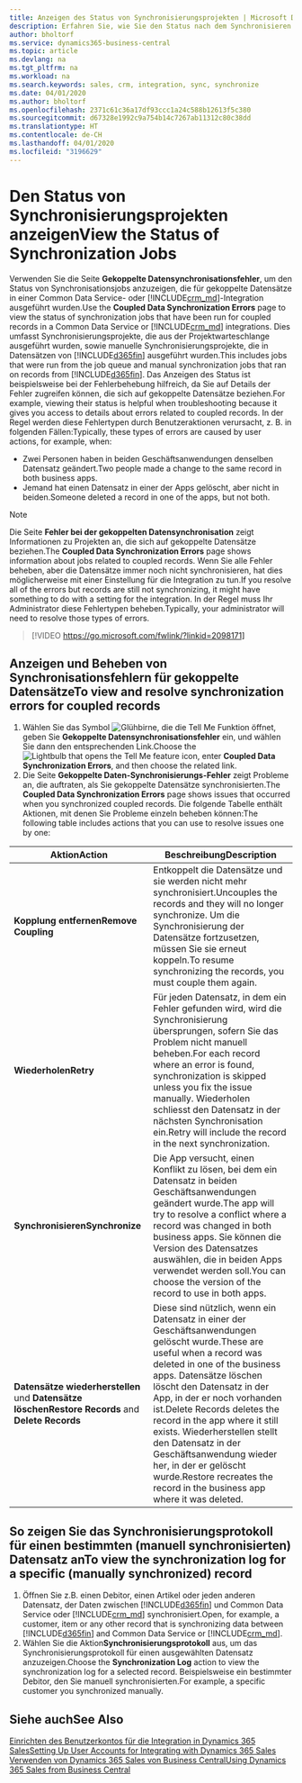 ```yaml
---
title: Anzeigen des Status von Synchronisierungsprojekten | Microsoft Docs
description: Erfahren Sie, wie Sie den Status nach dem Synchronisieren gekoppelter Datensätze anzeigen.
author: bholtorf
ms.service: dynamics365-business-central
ms.topic: article
ms.devlang: na
ms.tgt_pltfrm: na
ms.workload: na
ms.search.keywords: sales, crm, integration, sync, synchronize
ms.date: 04/01/2020
ms.author: bholtorf
ms.openlocfilehash: 2371c61c36a17df93ccc1a24c588b12613f5c380
ms.sourcegitcommit: d67328e1992c9a754b14c7267ab11312c80c38dd
ms.translationtype: HT
ms.contentlocale: de-CH
ms.lasthandoff: 04/01/2020
ms.locfileid: "3196629"
---
```

# <a name="view-the-status-of-synchronization-jobs"></a><span data-ttu-id="2ca6a-103">Den Status von Synchronisierungsprojekten anzeigen</span><span class="sxs-lookup"><span data-stu-id="2ca6a-103">View the Status of Synchronization Jobs</span></span>
<span data-ttu-id="2ca6a-104">Verwenden Sie die Seite **Gekoppelte Datensynchronisationsfehler**, um den Status von Synchronisationsjobs anzuzeigen, die für gekoppelte Datensätze in einer Common Data Service- oder [!INCLUDE[crm_md](includes/crm_md.md)]-Integration ausgeführt wurden.</span><span class="sxs-lookup"><span data-stu-id="2ca6a-104">Use the **Coupled Data Synchronization Errors** page to view the status of synchronization jobs that have been run for coupled records in a Common Data Service or [!INCLUDE[crm_md](includes/crm_md.md)] integrations.</span></span> <span data-ttu-id="2ca6a-105">Dies umfasst Synchronisierungsprojekte, die aus der Projektwarteschlange ausgeführt wurden, sowie manuelle Synchronisierungsprojekte, die in Datensätzen von [!INCLUDE[d365fin](includes/d365fin_md.md)] ausgeführt wurden.</span><span class="sxs-lookup"><span data-stu-id="2ca6a-105">This includes jobs that were run from the job queue and manual synchronization jobs that ran on records from [!INCLUDE[d365fin](includes/d365fin_md.md)].</span></span> <span data-ttu-id="2ca6a-106">Das Anzeigen des Status ist beispielsweise bei der Fehlerbehebung hilfreich, da Sie auf Details der Fehler zugreifen können, die sich auf gekoppelte Datensätze beziehen.</span><span class="sxs-lookup"><span data-stu-id="2ca6a-106">For example, viewing their status is helpful when troubleshooting because it gives you access to details about errors related to coupled records.</span></span> <span data-ttu-id="2ca6a-107">In der Regel werden diese Fehlertypen durch Benutzeraktionen verursacht, z. B. in folgenden Fällen:</span><span class="sxs-lookup"><span data-stu-id="2ca6a-107">Typically, these types of errors are caused by user actions, for example, when:</span></span>  

* <span data-ttu-id="2ca6a-108">Zwei Personen haben in beiden Geschäftsanwendungen denselben Datensatz geändert.</span><span class="sxs-lookup"><span data-stu-id="2ca6a-108">Two people made a change to the same record in both business apps.</span></span>
* <span data-ttu-id="2ca6a-109">Jemand hat einen Datensatz in einer der Apps gelöscht, aber nicht in beiden.</span><span class="sxs-lookup"><span data-stu-id="2ca6a-109">Someone deleted a record in one of the apps, but not both.</span></span>

> [!Note]
> <span data-ttu-id="2ca6a-110">Die Seite **Fehler bei der gekoppelten Datensynchronisation** zeigt Informationen zu Projekten an, die sich auf gekoppelte Datensätze beziehen.</span><span class="sxs-lookup"><span data-stu-id="2ca6a-110">The **Coupled Data Synchronization Errors** page shows information about jobs related to coupled records.</span></span> <span data-ttu-id="2ca6a-111">Wenn Sie alle Fehler beheben, aber die Datensätze immer noch nicht synchronisieren, hat dies möglicherweise mit einer Einstellung für die Integration zu tun.</span><span class="sxs-lookup"><span data-stu-id="2ca6a-111">If you resolve all of the errors but records are still not synchronizing, it might have something to do with a setting for the integration.</span></span> <span data-ttu-id="2ca6a-112">In der Regel muss Ihr Administrator diese Fehlertypen beheben.</span><span class="sxs-lookup"><span data-stu-id="2ca6a-112">Typically, your administrator will need to resolve those types of errors.</span></span>   

> [!VIDEO https://go.microsoft.com/fwlink/?linkid=2098171]

## <a name="to-view-and-resolve-synchronization-errors-for-coupled-records"></a><span data-ttu-id="2ca6a-113">Anzeigen und Beheben von Synchronisationsfehlern für gekoppelte Datensätze</span><span class="sxs-lookup"><span data-stu-id="2ca6a-113">To view and resolve synchronization errors for coupled records</span></span>
1. <span data-ttu-id="2ca6a-114">Wählen Sie das Symbol ![Glühbirne, die die Tell Me Funktion öffnet](media/ui-search/search_small.png "Tell Me-Funktion"), geben Sie **Gekoppelte Datensynchronisationsfehler** ein, und wählen Sie dann den entsprechenden Link.</span><span class="sxs-lookup"><span data-stu-id="2ca6a-114">Choose the ![Lightbulb that opens the Tell Me feature](media/ui-search/search_small.png "Tell me what you want to do") icon, enter **Coupled Data Synchronization Errors**, and then choose the related link.</span></span>
2. <span data-ttu-id="2ca6a-115">Die Seite **Gekoppelte Daten-Synchronisierungs-Fehler** zeigt Probleme an, die auftraten, als Sie gekoppelte Datensätze synchronisierten.</span><span class="sxs-lookup"><span data-stu-id="2ca6a-115">The **Coupled Data Synchronization Errors** page shows issues that occurred when you synchronized coupled records.</span></span> <span data-ttu-id="2ca6a-116">Die folgende Tabelle enthält Aktionen, mit denen Sie Probleme einzeln beheben können:</span><span class="sxs-lookup"><span data-stu-id="2ca6a-116">The following table includes actions that you can use to resolve issues one by one:</span></span>

|<span data-ttu-id="2ca6a-117">Aktion</span><span class="sxs-lookup"><span data-stu-id="2ca6a-117">Action</span></span>|<span data-ttu-id="2ca6a-118">Beschreibung</span><span class="sxs-lookup"><span data-stu-id="2ca6a-118">Description</span></span>|
|----|----|
|<span data-ttu-id="2ca6a-119">**Kopplung entfernen**</span><span class="sxs-lookup"><span data-stu-id="2ca6a-119">**Remove Coupling**</span></span>|<span data-ttu-id="2ca6a-120">Entkoppelt die Datensätze und sie werden nicht mehr synchronisiert.</span><span class="sxs-lookup"><span data-stu-id="2ca6a-120">Uncouples the records and they will no longer synchronize.</span></span> <span data-ttu-id="2ca6a-121">Um die Synchronisierung der Datensätze fortzusetzen, müssen Sie sie erneut koppeln.</span><span class="sxs-lookup"><span data-stu-id="2ca6a-121">To resume synchronizing the records, you must couple them again.</span></span>|
|<span data-ttu-id="2ca6a-122">**Wiederholen**</span><span class="sxs-lookup"><span data-stu-id="2ca6a-122">**Retry**</span></span>|<span data-ttu-id="2ca6a-123">Für jeden Datensatz, in dem ein Fehler gefunden wird, wird die Synchronisierung übersprungen, sofern Sie das Problem nicht manuell beheben.</span><span class="sxs-lookup"><span data-stu-id="2ca6a-123">For each record where an error is found, synchronization is skipped unless you fix the issue manually.</span></span> <span data-ttu-id="2ca6a-124">Wiederholen schliesst den Datensatz in der nächsten Synchronisation ein.</span><span class="sxs-lookup"><span data-stu-id="2ca6a-124">Retry will include the record in the next synchronization.</span></span>|
|<span data-ttu-id="2ca6a-125">**Synchronisieren**</span><span class="sxs-lookup"><span data-stu-id="2ca6a-125">**Synchronize**</span></span>|<span data-ttu-id="2ca6a-126">Die App versucht, einen Konflikt zu lösen, bei dem ein Datensatz in beiden Geschäftsanwendungen geändert wurde.</span><span class="sxs-lookup"><span data-stu-id="2ca6a-126">The app will try to resolve a conflict where a record was changed in both business apps.</span></span> <span data-ttu-id="2ca6a-127">Sie können die Version des Datensatzes auswählen, die in beiden Apps verwendet werden soll.</span><span class="sxs-lookup"><span data-stu-id="2ca6a-127">You can choose the version of the record to use in both apps.</span></span>|
|<span data-ttu-id="2ca6a-128">**Datensätze wiederherstellen** und **Datensätze löschen**</span><span class="sxs-lookup"><span data-stu-id="2ca6a-128">**Restore Records** and **Delete Records**</span></span>|<span data-ttu-id="2ca6a-129">Diese sind nützlich, wenn ein Datensatz in einer der Geschäftsanwendungen gelöscht wurde.</span><span class="sxs-lookup"><span data-stu-id="2ca6a-129">These are useful when a record was deleted in one of the business apps.</span></span> <span data-ttu-id="2ca6a-130">Datensätze löschen löscht den Datensatz in der App, in der er noch vorhanden ist.</span><span class="sxs-lookup"><span data-stu-id="2ca6a-130">Delete Records deletes the record in the app where it still exists.</span></span> <span data-ttu-id="2ca6a-131">Wiederherstellen stellt den Datensatz in der Geschäftsanwendung wieder her, in der er gelöscht wurde.</span><span class="sxs-lookup"><span data-stu-id="2ca6a-131">Restore recreates the record in the business app where it was deleted.</span></span>|

## <a name="to-view-the-synchronization-log-for-a-specific-manually-synchronized-record"></a><span data-ttu-id="2ca6a-132">So zeigen Sie das Synchronisierungsprotokoll für einen bestimmten (manuell synchronisierten) Datensatz an</span><span class="sxs-lookup"><span data-stu-id="2ca6a-132">To view the synchronization log for a specific (manually synchronized) record</span></span>
1. <span data-ttu-id="2ca6a-133">Öffnen Sie z.B. einen Debitor, einen Artikel oder jeden anderen Datensatz, der Daten zwischen [!INCLUDE[d365fin](includes/d365fin_md.md)] und Common Data Service oder [!INCLUDE[crm_md](includes/crm_md.md)] synchronisiert.</span><span class="sxs-lookup"><span data-stu-id="2ca6a-133">Open, for example, a customer, item or any other record that is synchronizing data between [!INCLUDE[d365fin](includes/d365fin_md.md)] and Common Data Service or [!INCLUDE[crm_md](includes/crm_md.md)].</span></span>
2. <span data-ttu-id="2ca6a-134">Wählen Sie die Aktion**Synchronisierungsprotokoll** aus, um das Synchronisierungsprotokoll für einen ausgewählten Datensatz anzuzeigen.</span><span class="sxs-lookup"><span data-stu-id="2ca6a-134">Choose the **Synchronization Log** action to view the synchronization log for a selected record.</span></span> <span data-ttu-id="2ca6a-135">Beispielsweise ein bestimmter Debitor, den Sie manuell synchronisierten.</span><span class="sxs-lookup"><span data-stu-id="2ca6a-135">For example, a specific customer you synchronized manually.</span></span>

## <a name="see-also"></a><span data-ttu-id="2ca6a-136">Siehe auch</span><span class="sxs-lookup"><span data-stu-id="2ca6a-136">See Also</span></span>  
[<span data-ttu-id="2ca6a-137">Einrichten des Benutzerkontos für die Integration in Dynamics 365 Sales</span><span class="sxs-lookup"><span data-stu-id="2ca6a-137">Setting Up User Accounts for Integrating with Dynamics 365 Sales</span></span>](admin-setting-up-integration-with-dynamics-sales.md)  
[<span data-ttu-id="2ca6a-138">Verwenden von Dynamics 365 Sales von Business Central</span><span class="sxs-lookup"><span data-stu-id="2ca6a-138">Using Dynamics 365 Sales from Business Central</span></span>](marketing-integrate-dynamicscrm.md)
